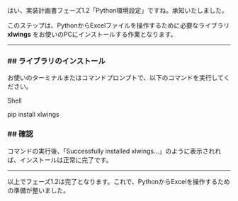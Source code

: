 はい、実装計画書フェーズ1.2「Python環境設定」ですね。承知いたしました。

このステップは、PythonからExcelファイルを操作するために必要なライブラリ **xlwings** をお使いのPCにインストールする作業となります。

---

### **\#\# ライブラリのインストール**

お使いのターミナルまたはコマンドプロンプトで、以下のコマンドを実行してください。

Shell

pip install xlwings

### **\#\# 確認**

コマンドの実行後、「Successfully installed xlwings...」のように表示されれば、インストールは正常に完了です。

---

以上でフェーズ1.2は完了となります。これで、PythonからExcelを操作するための準備が整いました。